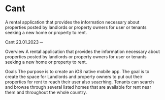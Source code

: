 # Cant
A rental application that provides the information necessary about properties posted by landlords or property owners for user or tenants seeking a new home or property to rent.

Cant
23.01.2023
─


Overview
A rental application that provides the information necessary about properties posted by landlords or property owners for user or tenants seeking a new home or property to rent.

Goals
The purpose is to create an iOS native mobile app.
The goal is to create the space for Landlords and property owners to put out their properties for rent to reach their user also seacrhing.
Tenants can search and browse through several listed homes that are available for rent near them and throughout the whole country.


